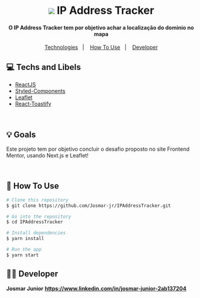 <h1 align="center">
    <img src="public/gif-apidress.gif">
    IP Address Tracker
</h1>

<h4 align="center">
  O IP Address Tracker tem por objetivo achar a localização do dominio no mapa
</h4>

<p align="center">
<a href="#TechsandLibels">Technologies</a>&nbsp;&nbsp;&nbsp;|&nbsp;&nbsp;&nbsp;
<a href="#information_source-how-to-use">How To Use</a>&nbsp;&nbsp;&nbsp;|&nbsp;&nbsp;&nbsp;
<a href="#Developer">Developer</a>

</p>

</hr>

## 💻 Techs and Libels

- [ReactJS](https://reactjs.org/)
- [Styled-Components](https://styled-components.com)
- [Leaflet](https://leafletjs.com/examples/quick-start/)
- [React-Toastify](https://fkhadra.github.io/react-toastify/introduction/)

<br/>

## 💡 Goals

Este projeto tem por objetivo concluir o desafio proposto no site Frontend Mentor, usando Next.js e Leaflet!

<br/>

## 📀 How To Use

```bash
# Clone this repository
$ git clone https://github.com/Josmar-jr/IPAddressTracker.git

# Go into the repository
$ cd IPAddressTracker

# Install dependencies
$ yarn install

# Run the app
$ yarn start
```

## 👨‍💻 Developer

**Josmar Junior**
**https://www.linkedin.com/in/josmar-junior-2ab137204**
